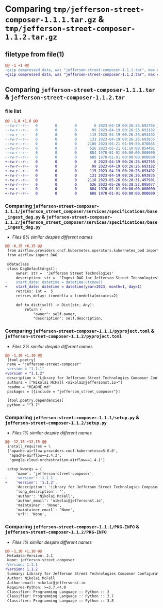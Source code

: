 # Comparing `tmp/jefferson-street-composer-1.1.1.tar.gz` & `tmp/jefferson-street-composer-1.1.2.tar.gz`

## filetype from file(1)

```diff
@@ -1 +1 @@
-gzip compressed data, was "jefferson-street-composer-1.1.1.tar", max compression
+gzip compressed data, was "jefferson-street-composer-1.1.2.tar", max compression
```

## Comparing `jefferson-street-composer-1.1.1.tar` & `jefferson-street-composer-1.1.2.tar`

### file list

```diff
@@ -1,8 +1,8 @@
--rw-r--r--   0        0        0        0 2023-04-19 00:26:26.692765 jefferson-street-composer-1.1.1/README.md
--rw-r--r--   0        0        0       99 2023-04-19 00:26:26.693182 jefferson-street-composer-1.1.1/jefferson_street_composer/__init__.py
--rw-r--r--   0        0        0      115 2023-04-19 00:26:26.693492 jefferson-street-composer-1.1.1/jefferson_street_composer/services/__init__.py
--rw-r--r--   0        0        0      131 2023-04-19 00:26:26.693835 jefferson-street-composer-1.1.1/jefferson_street_composer/services/specifications/__init__.py
--rw-r--r--   0        0        0     2100 2023-05-21 01:09:50.870685 jefferson-street-composer-1.1.1/jefferson_street_composer/services/specifications/base_ingest_dag.py
--rw-r--r--   0        0        0      526 2023-05-21 01:10:08.854491 jefferson-street-composer-1.1.1/pyproject.toml
--rw-r--r--   0        0        0      884 1970-01-01 00:00:00.000000 jefferson-street-composer-1.1.1/setup.py
--rw-r--r--   0        0        0      688 1970-01-01 00:00:00.000000 jefferson-street-composer-1.1.1/PKG-INFO
+-rw-r--r--   0        0        0        0 2023-04-19 00:26:26.692765 jefferson-street-composer-1.1.2/README.md
+-rw-r--r--   0        0        0       99 2023-04-19 00:26:26.693182 jefferson-street-composer-1.1.2/jefferson_street_composer/__init__.py
+-rw-r--r--   0        0        0      115 2023-04-19 00:26:26.693492 jefferson-street-composer-1.1.2/jefferson_street_composer/services/__init__.py
+-rw-r--r--   0        0        0      131 2023-04-19 00:26:26.693835 jefferson-street-composer-1.1.2/jefferson_street_composer/services/specifications/__init__.py
+-rw-r--r--   0        0        0     2118 2023-05-26 06:28:31.497901 jefferson-street-composer-1.1.2/jefferson_street_composer/services/specifications/base_ingest_dag.py
+-rw-r--r--   0        0        0      526 2023-05-26 06:28:52.895077 jefferson-street-composer-1.1.2/pyproject.toml
+-rw-r--r--   0        0        0      884 1970-01-01 00:00:00.000000 jefferson-street-composer-1.1.2/setup.py
+-rw-r--r--   0        0        0      688 1970-01-01 00:00:00.000000 jefferson-street-composer-1.1.2/PKG-INFO
```

### Comparing `jefferson-street-composer-1.1.1/jefferson_street_composer/services/specifications/base_ingest_dag.py` & `jefferson-street-composer-1.1.2/jefferson_street_composer/services/specifications/base_ingest_dag.py`

 * *Files 8% similar despite different names*

```diff
@@ -6,15 +6,15 @@
 from airflow.providers.cncf.kubernetes.operators.kubernetes_pod import KubernetesPodOperator
 from airflow import DAG
 
 @dataclass
 class DagDefaultArgs():
     owner: str =  'Jefferson Street Technologies'
     description: str =  "Ingest DAG for Jefferson Street Technologies"
-    start_date: datetime = datetime.utcnow()
+    start_date: datetime = datetime(year=2023, month=1, day=1)
     retries: int =  5
     retries_delay: timedelta = timedelta(minutes=2)
 
     def to_dict(self) -> Dict[str, Any]:
         return {
             "owner": self.owner,
             "description": self.description,
```

### Comparing `jefferson-street-composer-1.1.1/pyproject.toml` & `jefferson-street-composer-1.1.2/pyproject.toml`

 * *Files 2% similar despite different names*

```diff
@@ -1,10 +1,10 @@
 [tool.poetry]
 name = "jefferson-street-composer"
-version = "1.1.1"
+version = "1.1.2"
 description = "Library for Jefferson Street Technologies Composer Configuration"
 authors = ["Nikolai McFall <nikolai@jeffersonst.io>"]
 readme = "README.md"
 packages = [{include = "jefferson_street_composer"}]
 
 [tool.poetry.dependencies]
 python = "^3.7"
```

### Comparing `jefferson-street-composer-1.1.1/setup.py` & `jefferson-street-composer-1.1.2/setup.py`

 * *Files 1% similar despite different names*

```diff
@@ -12,15 +12,15 @@
 install_requires = \
 ['apache-airflow-providers-cncf-kubernetes==5.0.0',
  'apache-airflow==2.4.3',
  'google-cloud-orchestration-airflow==1.4.1']
 
 setup_kwargs = {
     'name': 'jefferson-street-composer',
-    'version': '1.1.1',
+    'version': '1.1.2',
     'description': 'Library for Jefferson Street Technologies Composer Configuration',
     'long_description': '',
     'author': 'Nikolai McFall',
     'author_email': 'nikolai@jeffersonst.io',
     'maintainer': 'None',
     'maintainer_email': 'None',
     'url': 'None',
```

### Comparing `jefferson-street-composer-1.1.1/PKG-INFO` & `jefferson-street-composer-1.1.2/PKG-INFO`

 * *Files 1% similar despite different names*

```diff
@@ -1,10 +1,10 @@
 Metadata-Version: 2.1
 Name: jefferson-street-composer
-Version: 1.1.1
+Version: 1.1.2
 Summary: Library for Jefferson Street Technologies Composer Configuration
 Author: Nikolai McFall
 Author-email: nikolai@jeffersonst.io
 Requires-Python: >=3.7,<4.0
 Classifier: Programming Language :: Python :: 3
 Classifier: Programming Language :: Python :: 3.7
 Classifier: Programming Language :: Python :: 3.8
```

